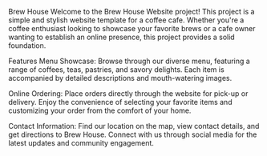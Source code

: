 Brew House
Welcome to the Brew House Website project! This project is a simple and stylish website template for a coffee cafe. Whether you're a coffee enthusiast looking to showcase your favorite brews or a cafe owner wanting to establish an online presence, this project provides a solid foundation.

Features
Menu Showcase: Browse through our diverse menu, featuring a range of coffees, teas, pastries, and savory delights. Each item is accompanied by detailed descriptions and mouth-watering images.

Online Ordering: Place orders directly through the website for pick-up or delivery. Enjoy the convenience of selecting your favorite items and customizing your order from the comfort of your home.

Contact Information: Find our location on the map, view contact details, and get directions to Brew House. Connect with us through social media for the latest updates and community engagement.

